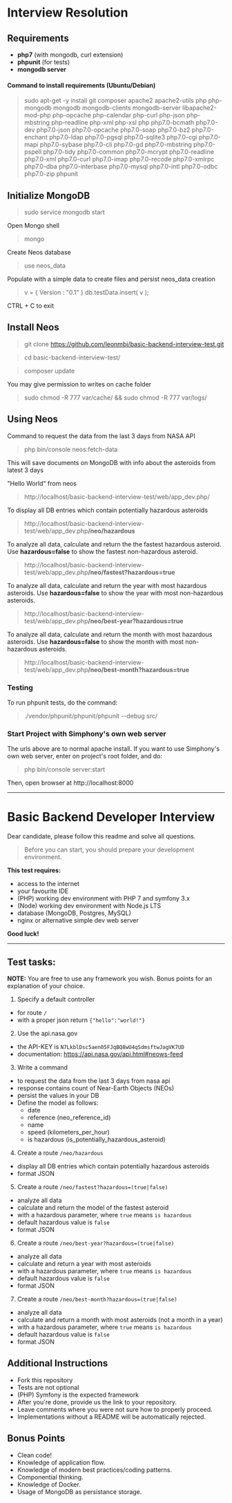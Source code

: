 # Interview Resolution

## Requirements
- **php7** (with mongodb, curl extension)
- **phpunit** (for tests)
- **mongodb server**

#### Command to install requirements (Ubuntu/Debian)
>sudo apt-get -y install git composer apache2 apache2-utils php php-mongodb mongodb mongodb-clients mongodb-server libapache2-mod-php php-opcache php-calendar php-curl php-json php-mbstring php-readline php-xml php-xsl php php7.0-bcmath php7.0-dev php7.0-json php7.0-opcache php7.0-soap php7.0-bz2 php7.0-enchant php7.0-ldap php7.0-pgsql php7.0-sqlite3 php7.0-cgi php7.0-mapi php7.0-sybase php7.0-cli php7.0-gd php7.0-mbstring php7.0-pspell php7.0-tidy php7.0-common php7.0-mcrypt php7.0-readline php7.0-xml php7.0-curl php7.0-imap php7.0-recode php7.0-xmlrpc php7.0-dba php7.0-interbase php7.0-mysql php7.0-intl php7.0-odbc php7.0-zip phpunit



## Initialize MongoDB

>sudo service mongodb start


Open Mongo shell
>mongo

Create Neos database
>use neos_data

Populate with a simple data to create files and persist neos_data creation
>v = { Version : "0.1" }
>db.testData.insert( v );

CTRL + C to exit

## Install Neos
>git clone https://github.com/leonmbj/basic-backend-interview-test.git

>cd basic-backend-interview-test/

>composer update

You may give permission to writes on cache folder

>sudo chmod -R 777 var/cache/ && sudo chmod -R 777 var/logs/

## Using Neos

Command to request the data from the last 3 days from NASA API
>php bin/console neos:fetch-data 

This will save documents on MongoDB with info about the asteroids from latest 3 days 

"Hello World" from neos

>http://localhost/basic-backend-interview-test/web/app_dev.php/

To display all DB entries which contain potentially hazardous asteroids

>http://localhost/basic-backend-interview-test/web/app_dev.php<b>/neo/hazardous</b>


To analyze all data, calculate and return the the fastest hazardous asteroid. Use <b>hazardous=false</b> to show the fastest non-hazardous asteroid.

>http://localhost/basic-backend-interview-test/web/app_dev.php<b>/neo/fastest?hazardous=true</b>

To analyze all data, calculate and return the year with most hazardous asteroids. Use <b>hazardous=false</b> to show the year with most non-hazardous asteroids.

>http://localhost/basic-backend-interview-test/web/app_dev.php<b>/neo/best-year?hazardous=true</b>

To analyze all data, calculate and return the month with most hazardous asteroids. Use <b>hazardous=false</b> to show the month with most non-hazardous asteroids.

>http://localhost/basic-backend-interview-test/web/app_dev.php<b>/neo/best-month?hazardous=true</b>

### Testing

To run phpunit tests, do the command:

>./vendor/phpunit/phpunit/phpunit --debug src/

### Start Project with Simphony's own web server

The urls above are to normal apache install. If you want to use Simphony's own web server, enter on project's root folder, and do:

>php bin/console server:start

Then, open browser at http://localhost:8000


<hr>


# Basic Backend Developer Interview

Dear candidate, please follow this readme and solve all questions.

> Before you can start, you should prepare your development environment.

**This test requires:**
- access to the internet
- your favourite IDE
- (PHP) working dev environment with PHP 7 and symfony 3.x
- (Node) working dev environment with Node.js LTS
- database (MongoDB, Postgres, MySQL)
- nginx or alternative simple dev web server

**Good luck!**


--------


## Test tasks:

**NOTE:** You are free to use any framework you wish. Bonus points for an explanation of your choice.

1. Specify a default controller
  - for route `/`
  - with a proper json return `{"hello":"world!"}`

2. Use the api.nasa.gov
  - the API-KEY is `N7LkblDsc5aen05FJqBQ8wU4qSdmsftwJagVK7UD`
  - documentation: https://api.nasa.gov/api.html#neows-feed
  
3. Write a command
  - to request the data from the last 3 days from nasa api
  - response contains count of Near-Earth Objects (NEOs)
  - persist the values in your DB
  - Define the model as follows:
    - date
    - reference (neo_reference_id)
    - name
    - speed (kilometers_per_hour)
    - is hazardous (is_potentially_hazardous_asteroid)

4. Create a route `/neo/hazardous`
  - display all DB entries which contain potentially hazardous asteroids
  - format JSON

5. Create a route `/neo/fastest?hazardous=(true|false)`
  - analyze all data
  - calculate and return the model of the fastest asteroid
  - with a hazardous parameter, where `true` means `is hazardous`
  - default hazardous value is `false`
  - format JSON

6. Create a route `/neo/best-year?hazardous=(true|false)`
  - analyze all data
  - calculate and return a year with most asteroids
  - with a hazardous parameter, where `true` means `is hazardous`
  - default hazardous value is `false`
  - format JSON

7. Create a route `/neo/best-month?hazardous=(true|false)`
  - analyze all data
  - calculate and return a month with most asteroids (not a month in a year)
  - with a hazardous parameter, where `true` means `is hazardous`
  - default hazardous value is `false`
  - format JSON
   
## Additional Instructions

- Fork this repository
- Tests are not optional
- (PHP) Symfony is the expected framework
- After you're done, provide us the link to your repository.
- Leave comments where you were not sure how to properly proceed.
- Implementations without a README will be automatically rejected.

## Bonus Points

- Clean code!
- Knowledge of application flow.
- Knowledge of modern best practices/coding patterns.
- Componential thinking.
- Knowledge of Docker.
- Usage of MongoDB as persistance storage.
